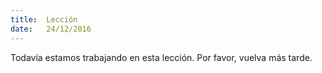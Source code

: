 ```yaml
---
title:  Lección
date:   24/12/2016
---
```


Todavía estamos trabajando en esta lección. Por favor, vuelva más tarde.